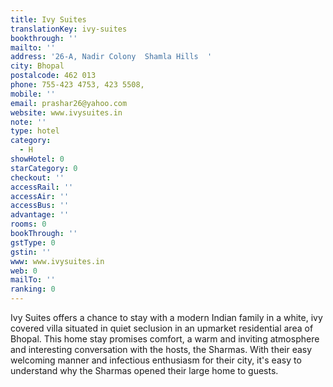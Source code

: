 ```yaml
---
title: Ivy Suites
translationKey: ivy-suites
bookthrough: ''
mailto: ''
address: '26-A, Nadir Colony  Shamla Hills  '
city: Bhopal
postalcode: 462 013
phone: 755-423 4753, 423 5508,
mobile: ''
email: prashar26@yahoo.com
website: www.ivysuites.in
note: ''
type: hotel
category:
  - H
showHotel: 0
starCategory: 0
checkout: ''
accessRail: ''
accessAir: ''
accessBus: ''
advantage: ''
rooms: 0
bookThrough: ''
gstType: 0
gstin: ''
www: www.ivysuites.in
web: 0
mailTo: ''
ranking: 0
---
```







Ivy Suites offers a chance to stay with a modern Indian family in a white, ivy covered villa situated in quiet seclusion in an upmarket residential area of Bhopal.     This home stay promises comfort, a warm and inviting atmosphere and interesting conversation with the hosts, the Sharmas.    With their easy welcoming manner and infectious enthusiasm for their city, it's easy to understand why the Sharmas opened their large home to guests.